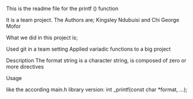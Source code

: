 This is the readme file for the printf () function

It is a team project. The Authors are; Kingsley Ndubuisi and Chi George Mofor

What we did in this project is;

Used git in a team setting Applied variadic functions to a big project

Description The format string is a character string, is composed of zero or more directives

Usage

like the according main.h library version: int _printf(const char *format, ...);

